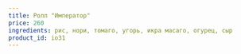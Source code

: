 ```yaml
---
title: Ролл "Император"
price: 260
ingredients: рис, нори, томаго, угорь, икра масаго, огурец, сыр
product_id: io31
---
```



